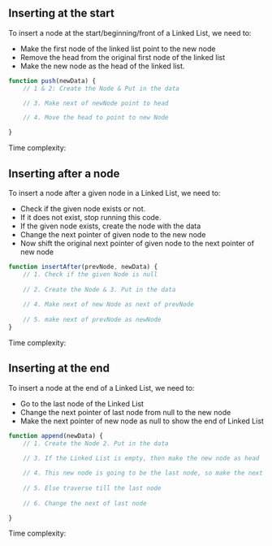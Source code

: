 ## Inserting at the start

To insert a node at the start/beginning/front of a Linked List, we need to:

- Make the first node of the linked list point to the new node
- Remove the head from the original first node of the linked list
- Make the new node as the head of the linked list.

```js
function push(newData) {
    // 1 & 2: Create the Node & Put in the data

    // 3. Make next of newNode point to head

    // 4. Move the head to point to new Node

}
```

Time complexity:

## Inserting after a node

To insert a node after a given node in a Linked List, we need to:

- Check if the given node exists or not. 
- If it does not exist, stop running this code.
- If the given node exists, create the node with the data
- Change the next pointer of given node to the new node
- Now shift the original next pointer of given node to the next pointer of new node

```js
function insertAfter(prevNode, newData) { 
    // 1. Check if the given Node is null
 
    // 2. Create the Node & 3. Put in the data
 
    // 4. Make next of new Node as next of prevNode
 
    // 5. make next of prevNode as newNode
}
```

Time complexity:

## Inserting at the end

To insert a node at the end of a Linked List, we need to:

- Go to the last node of the Linked List
- Change the next pointer of last node from null to the new node
- Make the next pointer of new node as null to show the end of Linked List

```js
function append(newData) {
    // 1. Create the Node 2. Put in the data
 
    // 3. If the Linked List is empty, then make the new node as head

    // 4. This new node is going to be the last node, so make the next one null
 
    // 5. Else traverse till the last node
 
    // 6. Change the next of last node

}
```

Time complexity: